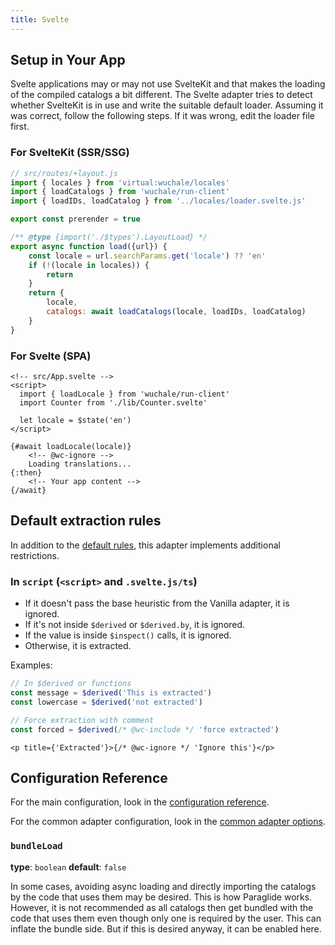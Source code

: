```yaml
---
title: Svelte
---
```


## Setup in Your App

Svelte applications may or may not use SvelteKit and that makes the loading of
the compiled catalogs a bit different. The Svelte adapter tries to detect
whether SvelteKit is in use and write the suitable default loader. Assuming it
was correct, follow the following steps. If it was wrong, edit the loader file
first.

### For SvelteKit (SSR/SSG)

```javascript
// src/routes/+layout.js
import { locales } from 'virtual:wuchale/locales'
import { loadCatalogs } from 'wuchale/run-client'
import { loadIDs, loadCatalog } from '../locales/loader.svelte.js'

export const prerender = true

/** @type {import('./$types').LayoutLoad} */
export async function load({url}) {
    const locale = url.searchParams.get('locale') ?? 'en'
    if (!(locale in locales)) {
        return
    }
    return {
        locale,
        catalogs: await loadCatalogs(locale, loadIDs, loadCatalog)
    }
}
```

### For Svelte (SPA)

```svelte
<!-- src/App.svelte -->
<script>
  import { loadLocale } from 'wuchale/run-client'
  import Counter from './lib/Counter.svelte'

  let locale = $state('en')
</script>

{#await loadLocale(locale)}
    <!-- @wc-ignore -->
    Loading translations...
{:then}
    <!-- Your app content -->
{/await}
```

## Default extraction rules

In addition to the [default rules](/guides/rules), this adapter implements
additional restrictions.

### In `script` (`<script>` and `.svelte.js/ts`)

- If it doesn't pass the base heuristic from the Vanilla adapter, it is ignored.
- If it's not inside `$derived` or `$derived.by`, it is ignored.
- If the value is inside `$inspect()` calls, it is ignored.
- Otherwise, it is extracted.

Examples:

```javascript
// In $derived or functions
const message = $derived('This is extracted')
const lowercase = $derived('not extracted')

// Force extraction with comment
const forced = $derived(/* @wc-include */ 'force extracted')
```
```svelte
<p title={'Extracted'}>{/* @wc-ignore */ 'Ignore this'}</p>
```

## Configuration Reference

For the main configuration, look in the [configuration reference](/reference/config).

For the common adapter configuration, look in the [common adapter options](/reference/adapter-common/).

### `bundleLoad`
**type**: `boolean`
**default**: `false`

In some cases, avoiding async loading and directly importing the
catalogs by the code that uses them may be desired. This is how Paraglide
works. However, it is not recommended as all catalogs then get bundled with
the code that uses them even though only one is required by the user. This
can inflate the bundle side. But if this is desired anyway, it can be
enabled here.
